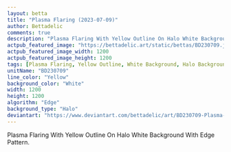 ```yaml
---
layout: betta
title: "Plasma Flaring (2023-07-09)"
author: Bettadelic
comments: true
description: "Plasma Flaring With Yellow Outline On Halo White Background With Edge Pattern."
actpub_featured_image: "https://bettadelic.art/static/bettas/BD230709.jpg"
actpub_featured_image_width: 1200
actpub_featured_image_height: 1200
tags: [Plasma Flaring, Yellow Outline, White Background, Halo Background Pattern, Edge Pattern, July 2023]
unitName: "BD230709"
line_color: "Yellow"
background_color: "White"
width: 1200
height: 1200
algorithm: "Edge"
background_type: "Halo"
deviantart: "https://www.deviantart.com/bettadelic/art/BD230709-Plasma-Flaring-2023-07-09-971153472"
---
```


Plasma Flaring With Yellow Outline On Halo White Background With Edge Pattern.
